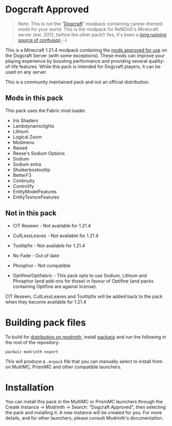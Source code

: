 # Dogcraft Approved
> Note: This is not the "[Dogcraft](https://modrinth.com/modpack/dogcraft-official)" modpack containing canine-themed mods for your world. This is the modpack for ReNDoG's Minecraft server (est. 2012, before the other pack!) Yes, it's been a [long running source of confusion](https://dogcraft.net/wiki/Frequently_Asked_Questions) ;-)

This is a Minecraft 1.21.4 modpack containing the [mods approved for use](https://dogcraft.net/wiki/Rules/Mods_policy) on the Dogcraft Server (with some exceptions). These mods can improve your playing experience by boosting performance and providing several quality-of-life features. While this pack is intended for Dogcraft players, it can be used on any server.

This is a community maintained pack and not an official distribution.

## Mods in this pack
This pack uses the Fabric mod loader.
* Iris Shaders
* Lambdynamiclights
* Lithium
* Logical Zoom
* Modmenu
* Raised
* Reese's Sodium Options
* Sodium
* Sodium extra
* Shulkerboxtooltip
* BetterF3
* Continuity
* Controlify
* EntityModelFeatures
* EntityTextureFeatures

## Not in this pack
* CIT Resewn - Not available for 1.21.4
* CullLessLeaves - Not available for 1.21.4
* Tooltipfix - Not available for 1.21.4

* No Fade - Out of date
* Phosphor - Not compatible
* Optifine/Optifabric - This pack opts to use Sodium, Lithium and Phosphor (and add-ons for those) in favour of Optifine (and packs containing Optifine are against license).

CIT Resewn, CullLessLeaves and Tooltipfix will be added back to the pack when they become available for 1.21.4

# Building pack files
To build for [distribution on modrinth](https://modrinth.com/modpack/dogcraft), install [packwiz](https://github.com/packwiz/packwiz) and run the following in the root of the repository:
```shell
packwiz modrinth export
```
This will produce a `.mrpack` file that you can manually select to install from on MultiMC, PrismMC and other compatible launchers.

# Installation
You can install this pack in the MultiMC or PrismMC launchers through the Create Instance → Modrinth → Search: "Dogcraft Approved", then selecting the pack and installing it. A new instance will be created for you. For more details, and for other launchers, please consult Modrinth's documentation.